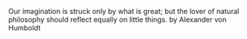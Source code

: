 Our imagination is struck only by what is great; but the lover of natural philosophy should reflect equally on little things. by Alexander von Humboldt